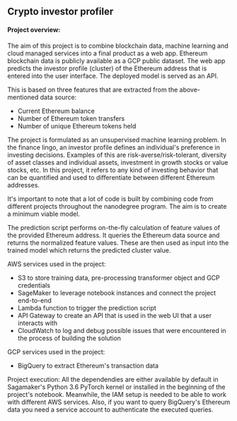 

##  Crypto investor profiler


#### Project overview:
The aim of this project is to combine blockchain data, machine learning and cloud managed services into a final product as a web app. Ethereum blockchain data is publicly available as a GCP public dataset.
The web app predicts the investor profile (cluster) of the Ethereum address that is entered into the user interface. The deployed model is served as an API.

This is based on three features that are extracted from the above-mentioned data source: 
- Current Ethereum balance
- Number of Ethereum token transfers
- Number of unique Ethereum tokens held

The project is formulated as an unsupervised machine learning problem.
In the finance lingo, an investor profile defines an individual's preference in investing decisions. Examples of this are risk-averse/risk-tolerant, diversity of  asset classes and individual assets, investment in growth stocks or value stocks, etc.
In this project, it refers to any kind of investing behavior that can be quantified and used to differentiate between different Ethereum addresses.

It's important to note that a lot of code is built by combining code from different projects throughout the nanodegree program. The aim is to create a minimum viable model.

The prediction script performs on-the-fly calculation of feature values of the provided Ethereum address. It queries the Ethereum data source and returns the normalized feature values. These are then used as input into the trained model which returns the predicted cluster value.


AWS services used in the project:
- S3 to store training data, pre-processing transformer object and GCP credentials
- SageMaker to leverage notebook instances and connect the project end-to-end
- Lambda function to trigger the prediction script
- API Gateway to create an API that is used in the web UI that a user interacts with
- CloudWatch to log and debug possible issues that were encountered in the process of building the solution


GCP services used in the project:
- BigQuery to extract Ethereum's transaction data



Project execution: All the dependendies are either available by default in Sagamaker's Python 3.6 PyTorch kernel or installed in the beginning of the project's notebook.
Meanwhile, the IAM setup is needed to be able to work with different AWS services. Also, if you want to query BigQuery's Ethereum data you need a service account to authenticate the executed queries.


